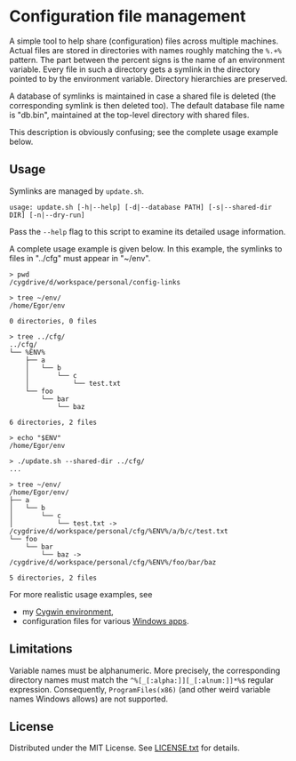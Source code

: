 Configuration file management
=============================

A simple tool to help share (configuration) files across multiple machines.
Actual files are stored in directories with names roughly matching the `%.+%`
pattern.
The part between the percent signs is the name of an environment variable.
Every file in such a directory gets a symlink in the directory pointed to by
the environment variable.
Directory hierarchies are preserved.

A database of symlinks is maintained in case a shared file is deleted (the
corresponding symlink is then deleted too).
The default database file name is "db.bin", maintained at the top-level
directory with shared files.

This description is obviously confusing; see the complete usage example below.

Usage
-----

Symlinks are managed by `update.sh`.

```
usage: update.sh [-h|--help] [-d|--database PATH] [-s|--shared-dir DIR] [-n|--dry-run]
```

Pass the `--help` flag to this script to examine its detailed usage
information.

A complete usage example is given below.
In this example, the symlinks to files in "../cfg" must appear in "~/env".

```
> pwd
/cygdrive/d/workspace/personal/config-links

> tree ~/env/
/home/Egor/env

0 directories, 0 files

> tree ../cfg/
../cfg/
└── %ENV%
    ├── a
    │   └── b
    │       └── c
    │           └── test.txt
    └── foo
        └── bar
            └── baz

6 directories, 2 files

> echo "$ENV"
/home/Egor/env

> ./update.sh --shared-dir ../cfg/
...

> tree ~/env/
/home/Egor/env/
├── a
│   └── b
│       └── c
│           └── test.txt -> /cygdrive/d/workspace/personal/cfg/%ENV%/a/b/c/test.txt
└── foo
    └── bar
        └── baz -> /cygdrive/d/workspace/personal/cfg/%ENV%/foo/bar/baz

5 directories, 2 files
```

For more realistic usage examples, see

* my [Cygwin environment],
* configuration files for various [Windows apps].

[Cygwin environment]: https://github.com/egor-tensin/cygwin-home
[Windows apps]: https://github.com/egor-tensin/windows-home

Limitations
-----------

Variable names must be alphanumeric.
More precisely, the corresponding directory names must match the
`^%[_[:alpha:]][_[:alnum:]]*%$` regular expression.
Consequently, `ProgramFiles(x86)` (and other weird variable names Windows
allows) are not supported.

License
-------

Distributed under the MIT License.
See [LICENSE.txt] for details.

[LICENSE.txt]: LICENSE.txt
